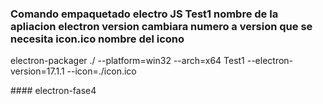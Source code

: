 ### Comando empaquetado electro  JS  Test1 nombre de la apliacion electron version cambiara numero a version que se necesita icon.ico nombre del icono

 electron-packager ./ --platform=win32 --arch=x64 Test1  --electron-version=17.1.1 --icon=./icon.ico

####   e l e c t r o n - f a s e 4  
 